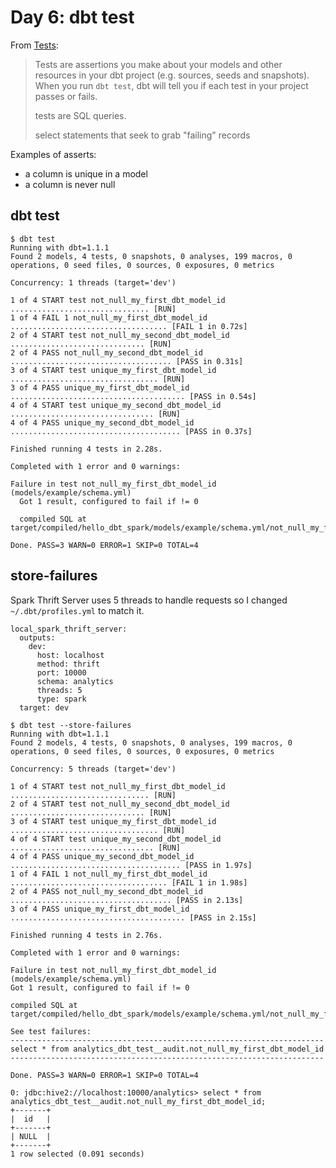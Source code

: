 # Day 6: dbt test

From [Tests](https://docs.getdbt.com/docs/building-a-dbt-project/tests):

> Tests are assertions you make about your models and other resources in your dbt project (e.g. sources, seeds and snapshots). When you run `dbt test`, dbt will tell you if each test in your project passes or fails.
>
> tests are SQL queries.
>
> select statements that seek to grab "failing" records

Examples of asserts:

* a column is unique in a model
* a column is never null

## dbt test

``` console
$ dbt test
Running with dbt=1.1.1
Found 2 models, 4 tests, 0 snapshots, 0 analyses, 199 macros, 0 operations, 0 seed files, 0 sources, 0 exposures, 0 metrics

Concurrency: 1 threads (target='dev')

1 of 4 START test not_null_my_first_dbt_model_id ............................... [RUN]
1 of 4 FAIL 1 not_null_my_first_dbt_model_id ................................... [FAIL 1 in 0.72s]
2 of 4 START test not_null_my_second_dbt_model_id .............................. [RUN]
2 of 4 PASS not_null_my_second_dbt_model_id .................................... [PASS in 0.31s]
3 of 4 START test unique_my_first_dbt_model_id ................................. [RUN]
3 of 4 PASS unique_my_first_dbt_model_id ....................................... [PASS in 0.54s]
4 of 4 START test unique_my_second_dbt_model_id ................................ [RUN]
4 of 4 PASS unique_my_second_dbt_model_id ...................................... [PASS in 0.37s]

Finished running 4 tests in 2.28s.

Completed with 1 error and 0 warnings:

Failure in test not_null_my_first_dbt_model_id (models/example/schema.yml)
  Got 1 result, configured to fail if != 0

  compiled SQL at target/compiled/hello_dbt_spark/models/example/schema.yml/not_null_my_first_dbt_model_id.sql

Done. PASS=3 WARN=0 ERROR=1 SKIP=0 TOTAL=4
```

## store-failures

Spark Thrift Server uses 5 threads to handle requests so I changed `~/.dbt/profiles.yml` to match it.

```text title="~/.dbt/profiles.yml"
local_spark_thrift_server:
  outputs:
    dev:
      host: localhost
      method: thrift
      port: 10000
      schema: analytics
      threads: 5
      type: spark
  target: dev
```

```console
$ dbt test --store-failures
Running with dbt=1.1.1
Found 2 models, 4 tests, 0 snapshots, 0 analyses, 199 macros, 0 operations, 0 seed files, 0 sources, 0 exposures, 0 metrics

Concurrency: 5 threads (target='dev')

1 of 4 START test not_null_my_first_dbt_model_id ............................... [RUN]
2 of 4 START test not_null_my_second_dbt_model_id .............................. [RUN]
3 of 4 START test unique_my_first_dbt_model_id ................................. [RUN]
4 of 4 START test unique_my_second_dbt_model_id ................................ [RUN]
4 of 4 PASS unique_my_second_dbt_model_id ...................................... [PASS in 1.97s]
1 of 4 FAIL 1 not_null_my_first_dbt_model_id ................................... [FAIL 1 in 1.98s]
2 of 4 PASS not_null_my_second_dbt_model_id .................................... [PASS in 2.13s]
3 of 4 PASS unique_my_first_dbt_model_id ....................................... [PASS in 2.15s]

Finished running 4 tests in 2.76s.

Completed with 1 error and 0 warnings:

Failure in test not_null_my_first_dbt_model_id (models/example/schema.yml)
Got 1 result, configured to fail if != 0

compiled SQL at target/compiled/hello_dbt_spark/models/example/schema.yml/not_null_my_first_dbt_model_id.sql

See test failures:
----------------------------------------------------------------------
select * from analytics_dbt_test__audit.not_null_my_first_dbt_model_id
----------------------------------------------------------------------

Done. PASS=3 WARN=0 ERROR=1 SKIP=0 TOTAL=4
```

```console
0: jdbc:hive2://localhost:10000/analytics> select * from analytics_dbt_test__audit.not_null_my_first_dbt_model_id;
+-------+
|  id   |
+-------+
| NULL  |
+-------+
1 row selected (0.091 seconds)
```
